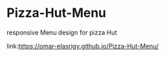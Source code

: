 # Pizza-Hut-Menu
responsive Menu design for pizza Hut

link:https://omar-elasrigy.github.io/Pizza-Hut-Menu/
